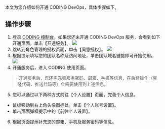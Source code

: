 
本文为您介绍如何开通 CODING DevOps，具体步骤如下。


## 操作步骤


1. 登录 [CODING 控制台](https://console.cloud.tencent.com/coding)，如果您还未开通 CODING DevOps 服务，会看到如下开通页面，单击【开通服务】。
![](https://main.qcloudimg.com/raw/f8f15dc88f5d8f994a266a12e009d61e.png)
2. 跳转到角色管理的授权页面，单击【同意授权】。
![](https://main.qcloudimg.com/raw/f3a1e5b97aeed91b5bd5cbb497a78616.png)
3. 根据提示填写您的团队名称及访问地址，单击团队域名链接即可开始使用。
![](https://main.qcloudimg.com/raw/d1d565dbc84fa47d00b837a1c56ceb28.jpg)
4. 开通服务后，进入 CODING 使用页面。

>!开通服务后，您还需完善服务密码、邮箱、手机等信息，在后续操作（克隆代码、推送代码等）会需要使用到上述信息。
>
5. 您可以通过以下两种方式前往【个人设置】页面，完善个人信息。
 - 鼠标移动到右上角头像图标处，单击【个人账号设置】。
 - 单击页面弹框提示中的【前往个人设置】。
6. 根据页面提示补充您的邮箱、手机及服务密码等信息。





